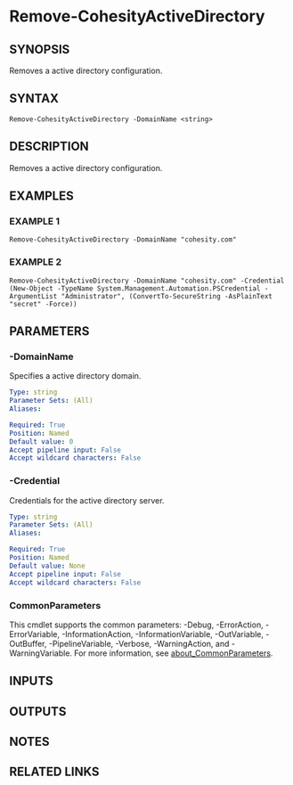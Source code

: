 # Remove-CohesityActiveDirectory

## SYNOPSIS
Removes a active directory configuration.

## SYNTAX

```
Remove-CohesityActiveDirectory -DomainName <string>
```

## DESCRIPTION
Removes a active directory configuration.

## EXAMPLES

### EXAMPLE 1
```
Remove-CohesityActiveDirectory -DomainName "cohesity.com"
```

### EXAMPLE 2
```
Remove-CohesityActiveDirectory -DomainName "cohesity.com" -Credential (New-Object -TypeName System.Management.Automation.PSCredential -ArgumentList "Administrator", (ConvertTo-SecureString -AsPlainText "secret" -Force))
```

## PARAMETERS

### -DomainName
Specifies a active directory domain.

```yaml
Type: string
Parameter Sets: (All)
Aliases:

Required: True
Position: Named
Default value: 0
Accept pipeline input: False
Accept wildcard characters: False
```

### -Credential
Credentials for the active directory server.

```yaml
Type: string
Parameter Sets: (All)
Aliases:

Required: True
Position: Named
Default value: None
Accept pipeline input: False
Accept wildcard characters: False
```

### CommonParameters
This cmdlet supports the common parameters: -Debug, -ErrorAction, -ErrorVariable, -InformationAction, -InformationVariable, -OutVariable, -OutBuffer, -PipelineVariable, -Verbose, -WarningAction, and -WarningVariable. For more information, see [about_CommonParameters](http://go.microsoft.com/fwlink/?LinkID=113216).

## INPUTS

## OUTPUTS

## NOTES

## RELATED LINKS
